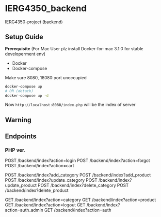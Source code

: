 # IERG4350_backend
IERG4350-project (backend)

## Setup Guide
**Prerequisite**
(For Mac User plz install Docker-for-mac 3.1.0 for stable developerment env)
- Docker
- Docker-compose


Make sure 8080, 18080 port unoccupied
```bash
docker-compose up
# OR (detach)
docker-compose up -d
```
Now `http://localhost:8080/index.php` will be the index of server

## Warning

## Endpoints

### PHP ver.
POST /backend/index?action=login
POST /backend/index?action=forgot
POST /backend/index?action=cart

POST /backend/index?add_category
POST /backend/index?add_product
POST /backend/index?update_category
POST /backend/index?update_product
POST /backend/index?delete_category
POST /backend/index?delete_product

GET /backend/index?action=category
GET /backend/index?action=product
GET /backend/index?action=logout
GET /backend/index?action=auth_admin
GET /backend/index?action=auth